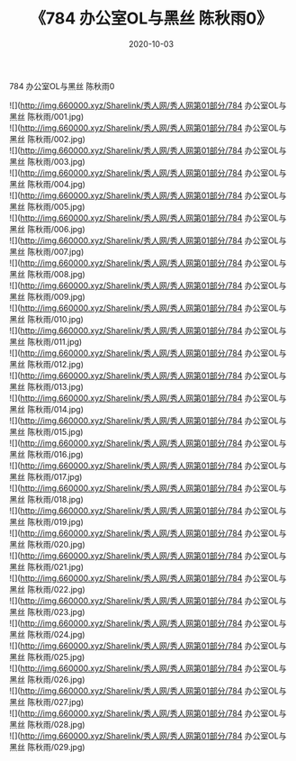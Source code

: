 ﻿---
layout: post
title:  《784 办公室OL与黑丝 陈秋雨0》
date:   2020-10-03
img: http://img.660000.xyz/Sharelink/秀人网/秀人网第01部分/784 办公室OL与黑丝 陈秋雨0/000.jpg
categories: [美女, 清纯, 唯美]
---

784 办公室OL与黑丝 陈秋雨0

  ![](http://img.660000.xyz/Sharelink/秀人网/秀人网第01部分/784 办公室OL与黑丝 陈秋雨/001.jpg) <br> ![](http://img.660000.xyz/Sharelink/秀人网/秀人网第01部分/784 办公室OL与黑丝 陈秋雨/002.jpg) <br> ![](http://img.660000.xyz/Sharelink/秀人网/秀人网第01部分/784 办公室OL与黑丝 陈秋雨/003.jpg) <br> ![](http://img.660000.xyz/Sharelink/秀人网/秀人网第01部分/784 办公室OL与黑丝 陈秋雨/004.jpg) <br> ![](http://img.660000.xyz/Sharelink/秀人网/秀人网第01部分/784 办公室OL与黑丝 陈秋雨/005.jpg) <br> ![](http://img.660000.xyz/Sharelink/秀人网/秀人网第01部分/784 办公室OL与黑丝 陈秋雨/006.jpg) <br> ![](http://img.660000.xyz/Sharelink/秀人网/秀人网第01部分/784 办公室OL与黑丝 陈秋雨/007.jpg) <br> ![](http://img.660000.xyz/Sharelink/秀人网/秀人网第01部分/784 办公室OL与黑丝 陈秋雨/008.jpg) <br> ![](http://img.660000.xyz/Sharelink/秀人网/秀人网第01部分/784 办公室OL与黑丝 陈秋雨/009.jpg) <br> ![](http://img.660000.xyz/Sharelink/秀人网/秀人网第01部分/784 办公室OL与黑丝 陈秋雨/010.jpg) <br> ![](http://img.660000.xyz/Sharelink/秀人网/秀人网第01部分/784 办公室OL与黑丝 陈秋雨/011.jpg) <br> ![](http://img.660000.xyz/Sharelink/秀人网/秀人网第01部分/784 办公室OL与黑丝 陈秋雨/012.jpg) <br> ![](http://img.660000.xyz/Sharelink/秀人网/秀人网第01部分/784 办公室OL与黑丝 陈秋雨/013.jpg) <br> ![](http://img.660000.xyz/Sharelink/秀人网/秀人网第01部分/784 办公室OL与黑丝 陈秋雨/014.jpg) <br> ![](http://img.660000.xyz/Sharelink/秀人网/秀人网第01部分/784 办公室OL与黑丝 陈秋雨/015.jpg) <br> ![](http://img.660000.xyz/Sharelink/秀人网/秀人网第01部分/784 办公室OL与黑丝 陈秋雨/016.jpg) <br> ![](http://img.660000.xyz/Sharelink/秀人网/秀人网第01部分/784 办公室OL与黑丝 陈秋雨/017.jpg) <br> ![](http://img.660000.xyz/Sharelink/秀人网/秀人网第01部分/784 办公室OL与黑丝 陈秋雨/018.jpg) <br> ![](http://img.660000.xyz/Sharelink/秀人网/秀人网第01部分/784 办公室OL与黑丝 陈秋雨/019.jpg) <br> ![](http://img.660000.xyz/Sharelink/秀人网/秀人网第01部分/784 办公室OL与黑丝 陈秋雨/020.jpg) <br> ![](http://img.660000.xyz/Sharelink/秀人网/秀人网第01部分/784 办公室OL与黑丝 陈秋雨/021.jpg) <br> ![](http://img.660000.xyz/Sharelink/秀人网/秀人网第01部分/784 办公室OL与黑丝 陈秋雨/022.jpg) <br> ![](http://img.660000.xyz/Sharelink/秀人网/秀人网第01部分/784 办公室OL与黑丝 陈秋雨/023.jpg) <br> ![](http://img.660000.xyz/Sharelink/秀人网/秀人网第01部分/784 办公室OL与黑丝 陈秋雨/024.jpg) <br> ![](http://img.660000.xyz/Sharelink/秀人网/秀人网第01部分/784 办公室OL与黑丝 陈秋雨/025.jpg) <br> ![](http://img.660000.xyz/Sharelink/秀人网/秀人网第01部分/784 办公室OL与黑丝 陈秋雨/026.jpg) <br> ![](http://img.660000.xyz/Sharelink/秀人网/秀人网第01部分/784 办公室OL与黑丝 陈秋雨/027.jpg) <br> ![](http://img.660000.xyz/Sharelink/秀人网/秀人网第01部分/784 办公室OL与黑丝 陈秋雨/028.jpg) <br> ![](http://img.660000.xyz/Sharelink/秀人网/秀人网第01部分/784 办公室OL与黑丝 陈秋雨/029.jpg) <br>